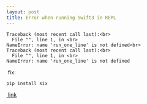 ```yaml
---
layout: post
title: Error when running Swift3 in REPL
---
```


```
Traceback (most recent call last):<br>
  File "", line 1, in <br>
NameError: name 'run_one_line' is not defined<br>
Traceback (most recent call last):<br>
  File "", line 1, in <br>
NameError: name 'run_one_line' is not defined
```



 fix:

```
pip install six
```



[ link](https://github.com/Homebrew/homebrew-core/issues/2712)